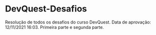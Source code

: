 # DevQuest-Desafios

Resolução de todos os desafios do curso DevQuest. Data de aprovação: 12/11/2021 16:03.
Primeira parte e segunda parte.
